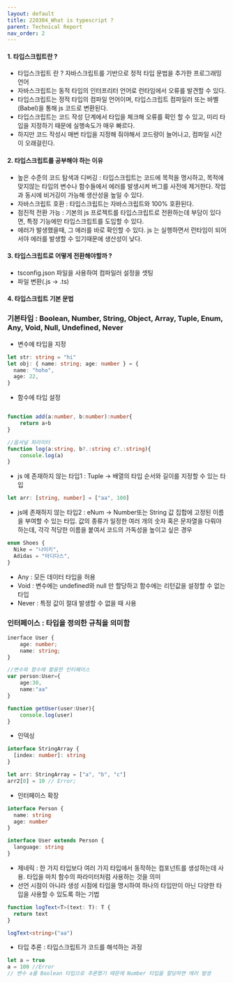 ```yaml
---
layout: default
title: 220304_What is typescript ?
parent: Technical Report
nav_order: 2
---
```


#### 1. 타입스크립트란 ?

- 타입스크립트 란 ? 자바스크립트를 기반으로 정적 타입 문법을 추가한 프로그래밍 언어
- 자바스크립트는 동적 타입의 인터프리터 언어로 런타임에서 오류를 발견할 수 있다.
- 타입스크립트는 정적 타입의 컴파일 언어이며, 타입스크립트 컴파일러 또는 바벨(Babel)을 통해 js 코드로 변환된다.
- 타입스크립트는 코드 작성 단계에서 타입을 체크해 오류를 확인 할 수 있고, 미리 타입을 지정하기 때문에 실행속도가 매우 빠르다.
- 하지만 코드 작성시 매번 타입을 지정해 줘야해서 코드량이 늘어나고, 컴파일 시간이 오래걸린다.

#### 2. 타입스크립트를 공부해야 하는 이유

- 높은 수준의 코드 탐색과 디버깅 : 타입스크립트는 코드에 목적을 명시하고, 목적에 맞지않는 타입의 변수나 함수들에서 에러를 발생시켜 버그를 사전에 제거한다. 작업과 동시에 비거깅이 가능해 생산성을 높일 수 있다.
- 자바스크립트 호환 : 타입스크립트는 자바스크립트와 100% 호환된다.
- 점진적 전환 가능 : 기본의 js 프로젝트를 타입스크립트로 전환하는데 부담이 있다면, 특정 기능에만 타입스크립트를 도입할 수 있다.
- 에러가 발생했을때, 그 에러를 바로 확인할 수 있다. js 는 실행하면서 런타임이 되어서야 에러를 발생할 수 있기때문에 생산성이 낮다.

#### 3. 타입스크립트로 어떻게 전환해야할까 ?

- tsconfig.json 파일을 사용하여 컴파일러 설정을 셋팅
- 파일 변환(.js -> .ts)

#### 4. 타입스크립트 기본 문법

### 기본타입 : Boolean, Number, String, Object, Array, Tuple, Enum, Any, Void, Null, Undefined, Never

- 변수에 타입을 지정

```ts
let str: string = "hi"
let obj: { name: string; age: number } = {
  name: "hoho",
  age: 22,
}
```

- 함수에 타입 설정

```ts

function add(a:number, b:number):number{
    return a+b
}

//옵셔널 파라미터
function log(a:string, b?.:string c?.:string){
    console.log(a)
}

```

- js 에 존재하지 않는 타입1 : Tuple -> 배열의 타입 순서와 길이를 지정할 수 있는 타입

```ts
let arr: [string, number] = ["aa", 100]
```

- js에 존재하지 않는 타입2 : eNum -> Number또는 String 값 집합에 고정된 이름을 부여할 수 있는 타입. 값의 종류가 일정한 여러 개의 숫자 혹은 문자열을 다뤄야 하는데, 각각 적당한 이름을 붙여서 코드의 가독성을 높이고 싶은 경우

```ts
enum Shoes {
  Nike = "나이키",
  Adidas = "아디다스",
}
```

- Any : 모든 데이터 타입을 허용
- Void : 변수에는 undefined와 null 만 할당하고 함수에는 리턴값을 설정할 수 없는 타입
- Never : 특정 값이 절대 발생할 수 없을 때 사용

### 인터페이스 : 타입을 정의한 규칙을 의미함

```ts
inerface User {
    age: number;
    name: string;
}

//변수와 함수에 활용한 인터페이스
var person:User={
    age:30,
    name:"aa"
}

function getUser(user:User){
    console.log(user)
}

```

- 인덱싱

```ts
interface StringArray {
  [index: number]: string
}

let arr: StringArray = ["a", "b", "c"]
arr2[0] = 10 // Error;
```

- 인터페이스 확장

```ts
interface Person {
  name: string
  age: number
}

interface User extends Person {
  language: string
}
```

- 제네릭 : 한 가지 타입보다 여러 가지 타입에서 동작하는 컴포넌트를 생성하는데 사용. 타입을 마치 함수의 파라미터처럼 사용하는 것을 의미
- 선언 시점이 아니라 생성 시점에 타입을 명시하여 하나의 타입만이 아닌 다양한 타입을 사용할 수 있도록 하는 기법

```ts
function logText<T>(text: T): T {
  return text
}

logText<string>("aa")
```

- 타입 추론 : 타입스크립트가 코드를 해석하는 과정

```ts
let a = true
a = 100 //Error
// 변수 a를 Boolean 타입으로 추론했기 때문에 Number 타입을 할당하면 에러 발생
```
